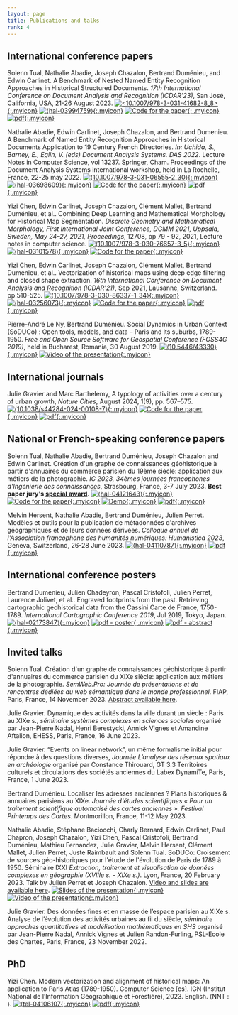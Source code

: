 ```yaml
---
layout: page
title: Publications and talks
rank: 4
---
```


## International conference papers

Solenn Tual, Nathalie Abadie, Joseph Chazalon, Bertrand Duménieu, and Edwin Carlinet. A Benchmark of Nested Named Entity Recognition Approaches in Historical Structured Documents. *17th International Conference on Document Analysis and Recognition (ICDAR’23)*, San José, California, USA, 21-26 August 2023. [![<10.1007/978-3-031-41682-8_8>](/assets/img/DOI_logo.svg.png){:.myicon}](https://doi.org/10.1007/978-3-031-41682-8_8 "doi:10.1007/978-3-031-41682-8_8") [![⟨hal-03994759⟩](/assets/img/hal-logo-header.png){:.myicon}](https://hal.science/hal-03994759 "hal:hal-03994759") [![Code for the paper](/assets/img/file-code.svg){: .myicon}](https://doi.org/10.5281/zenodo.7997437 "Code for the paper")
[![pdf](/assets/img/file-pdf.svg){:.myicon}](https://hal.science/hal-03994759v2/file/Nested_NER_ICDAR_2023_preprint_submit%20%281%29.pdf "pdf")

Nathalie Abadie, Edwin Carlinet, Joseph Chazalon, and Bertrand Dumenieu. A Benchmark of Named Entity Recognition Approaches in Historical Documents Application to 19 Century French Directories. *In: Uchida, S., Barney, E., Eglin, V. (eds) Document Analysis Systems. DAS 2022*. Lecture Notes in Computer Science, vol 13237. Springer, Cham. Proceedings of the Document Analysis Systems international workshop, held in La Rochelle, France, 22-25 may 2022. [![⟨10.1007/978-3-031-06555-2_30⟩](/assets/img/DOI_logo.svg.png){:.myicon}](https://doi.org/10.1007/978-3-031-06555-2_30 "doi:10.1007/978-3-031-06555-2_30") [![⟨hal-03698609⟩](/assets/img/hal-logo-header.png){:.myicon}](https://hal.science/hal-03698609 "hal:hal-03698609")
[![Code for the paper](/assets/img/file-code.svg){:.myicon}](https://github.com/soduco/paper-ner-bench-das22 "Code for the paper")
[![pdf](/assets/img/file-pdf.svg){:.myicon}](https://hal.science/hal-03698609v1/file/preprint_das_2022_abadie_carlinet_chazalon_dumenieu.pdf "pdf")

Yizi Chen, Edwin Carlinet, Joseph Chazalon, Clément Mallet, Bertrand Duménieu, et al.. Combining Deep Learning and Mathematical Morphology for Historical Map Segmentation. *Discrete Geometry and Mathematical Morphology, First International Joint Conference, DGMM 2021, Uppsala, Sweden, May 24–27, 2021, Proceedings*, 12708, pp 79 - 92, 2021, Lecture notes in computer science. [![⟨10.1007/978-3-030-76657-3_5⟩](/assets/img/DOI_logo.svg.png){:.myicon}](https://dx.doi.org/10.1007/978-3-030-76657-3_5 "doi:10.1007/978-3-030-76657-3_5") [![⟨hal-03101578⟩](/assets/img/hal-logo-header.png){:.myicon}](https://hal.archives-ouvertes.fr/hal-03101578 "hal:hal-03101578")
[![Code for the paper](/assets/img/file-code.svg){:.myicon}](https://github.com/soduco/paper-dgmm2021 "Code for the paper")

Yizi Chen, Edwin Carlinet, Joseph Chazalon, Clément Mallet, Bertrand Dumenieu, et al.. Vectorization of historical maps using deep edge filtering and closed shape extraction. *16th International Conference on Document Analysis and Recognition (ICDAR'21)*, Sep 2021, Lausanne, Switzerland. pp.510-525. [![⟨10.1007/978-3-030-86337-1_34⟩](/assets/img/DOI_logo.svg.png){:.myicon}](https://dx.doi.org/10.1007/978-3-030-86337-1_34 "doi:10.1007/978-3-030-86337-1_34") [![⟨hal-03256073⟩](/assets/img/hal-logo-header.png){:.myicon}](https://hal.archives-ouvertes.fr/hal-03256073 "hal:hal-03256073")
[![Code for the paper](/assets/img/file-code.svg){:.myicon}](https://github.com/soduco/ICDAR-2021-Vectorization "Code for the paper")
[![pdf](/assets/img/file-pdf.svg){:.myicon}](https://hal.science/hal-03256073v1/file/chen.21.icdar.pdf "pdf")

Pierre-André Le Ny, Bertrand Duménieu. Social Dynamics in Urban Context (SoDUCo) : Open tools, models, and data – Paris and its suburbs, 1789-1950. *Free and Open Source Software for Geospatial Conference (FOSS4G 2019)*, held in Bucharest, Romania, 30 August 2019. [![⟨10.5446/43330⟩](/assets/img/DOI_logo.svg.png){:.myicon}](https://doi.org/10.5446/43330 "doi:10.5446/43330") [![Video of the presentation](/assets/img/play-circle.svg){:.myicon}](https://media.ccc.de/v/bucharest-415-social-dynamics-in-urban-context-soduco-open-tools-models-and-data-paris-and-its-suburbs-1789-1950 "Video of the presentation")

## International journals
Julie Gravier and Marc Barthelemy, A typology of activities over a century of urban growth, *Nature Cities*, August 2024, 1(9), pp. 567–575. [![⟨10.1038/s44284-024-00108-7⟩](/assets/img/DOI_logo.svg.png){:.myicon}](https://doi.org/10.1038/s44284-024-00108-7 "doi:10.1038/s44284-024-00108-7")
[![Code for the paper](/assets/img/file-code.svg){:.myicon}](https://doi.org/10.5281/zenodo.8388101 "Code for the paper")
[![pdf](/assets/img/file-pdf.svg){:.myicon}](https://doi.org/10.48550/arXiv.2409.03263 "pdf")


## National or French-speaking conference papers

Solenn Tual, Nathalie Abadie, Bertrand Duménieu, Joseph Chazalon and Edwin Carlinet. Création d'un graphe de connaissances géohistorique à partir d'annuaires du commerce parisien du 19ème siècle: application aux métiers de la photographie. *IC 2023, 34èmes journées francophones d'Ingénierie des connaissances*, Strasbourg, France, 3-7 July 2023. **Best paper jury's [special award](https://pfia23.icube.unistra.fr/conferences/ic/index.html%3Fp=prix.html)**. [![⟨hal-04121643⟩](/assets/img/hal-logo-header.png){:.myicon}](https://hal.science/hal-04121643/ "hal:hal-04121643")
[![Code for the paper](/assets/img/file-code.svg){:.myicon}](https://github.com/soduco/ic_2023_photographes_parisiens "Code for the paper")
[![Demo](/assets/img/app.svg){:.myicon}](https://soduco.github.io/ic_2023_photographes_parisiens/ "Demo")
[![pdf](/assets/img/file-pdf.svg){:.myicon}](https://hal.science/hal-04121643v2/file/Photographes_IC_2023%20%283%29.pdf "pdf")

Melvin Hersent, Nathalie Abadie, Bertrand Duménieu, Julien Perret. Modèles et outils pour la publication de métadonnées d'archives géographiques et de leurs données dérivées. *Colloque annuel de l'Association francophone des humanités numériques: Humanistica 2023*, Geneva, Switzerland, 26-28 June 2023. [![⟨hal-04110787⟩](/assets/img/hal-logo-header.png){:.myicon}](https://hal.science/hal-04110787/ "hal:hal-04110787")
[![pdf](/assets/img/file-pdf.svg){:.myicon}](https://hal.science/hal-04110787v1/file/Humanistica_2023_Hersent.pdf "pdf")

## International conference posters

Bertrand Dumenieu, Julien Chadeyron, Pascal Cristofoli, Julien Perret, Laurence Jolivet, et al.. Engraved footprints from the past. Retrieving cartographic geohistorical data from the Cassini Carte de France, 1750-1789. *International Cartographic Conference 2019*, Jul 2019, Tokyo, Japan. [![⟨hal-02173847⟩](/assets/img/hal-logo-header.png){:.myicon}](https://hal.archives-ouvertes.fr/hal-02173847 "hal:hal-02173847")
[![pdf - poster](/assets/img/file-pdf.svg){:.myicon}](https://hal.science/hal-02173847v1/file/Planche_52__Tokyo___V2_.pdf "pdf - poster")
[![pdf - abstract](/assets/img/file-pdf.svg){:.myicon}](https://hal.science/hal-02173847v1/file/Engraved%20Footprints%20from%20the%20Past%20-%20ICC2019.pdf "pdf - abstract")

## Invited talks

Solenn Tual. Création d'un graphe de connaissances géohistorique à partir d'annuaires du commerce parisien du XIXe siècle: application aux métiers de la photographie. *SemWeb.Pro: Journée de présentations et de rencontres
dédiées au web sémantique dans le monde professionnel*. FIAP, Paris, France, 14 November 2023. [Abstract available here](https://2023.semweb.pro/presentations/18269561/).

Julie Gravier. Dynamique des activités dans la ville durant un siècle : Paris au XIXe s., *séminaire systèmes complexes en sciences sociales* organisé par Jean-Pierre Nadal, Henri Berestycki, Annick Vignes et Amandine Aftalion, EHESS, Paris, France, 16 June 2023.

Julie Gravier. “Events on linear network”, un même formalisme initial pour répondre à des questions diverses, *Journée L’analyse des réseaux spatiaux en archéologie* organisé par Constance Thirouard, GT 3.3 Territoires culturels et circulations des sociétés anciennes du Labex DynamiTe, Paris, France, 1 June 2023.

Bertrand Duménieu. Localiser les adresses anciennes ? Plans historiques & annuaires parisiens au XIXe. *Journée d'études scientifiques « Pour un traitement scientifique automatisé des cartes anciennes ». Festival Printemps des Cartes*. Montmorillon, France, 11-12 May 2023.

Nathalie Abadie, Stéphane Baciocchi, Charly Bernard, Edwin Carlinet, Paul Chapron, Joseph Chazalon, Yizi Chen, Pascal Cristofoli, Bertrand Duménieu, Mathieu Fernandez, Julie Gravier, Melvin Hersent, Clément Mallet, Julien Perret, Juste Raimbault and Solenn Tual. SoDUCo: Croisement de sources géo-historiques pour l'étude de l'évolution de Paris de 1789 à 1950. Séminaire IXXI *Extraction, traitement et visualisation de données complexes en géographie (XVIIIe s. - XIXe s.)*. Lyon, France, 20 February 2023. Talk by Julien Perret et Joseph Chazalon. [Video and slides are available here](https://gitlab.liris.cnrs.fr/geode/seminaires-ixxi/-/tree/master/s%C3%A9minaires/session11_fev23).
[![Slides of the presentation](/assets/img/file-slides.svg){:.myicon}](https://docs.google.com/presentation/d/1i2EmhkuCrEZ9p2KvYgRUQUoRCFR68bWbzWWeAzUK1Z0/edit#slide=id.p "Slides of the presentations")
[![Video of the presentation](/assets/img/play-circle.svg){:.myicon}](https://geode.liris.cnrs.fr/seminaires-ixxi/session11_fev23/seminaire-session11-presentation1.mp4 "Video of the presentation")


Julie Gravier. Des données fines et en masse de l’espace parisien au XIXe s. Analyse de l’évolution des activités urbaines au fil du siècle, *séminaire approches quantitatives et modélisation mathématiques en SHS* organisé par Jean-Pierre Nadal, Annick Vignes et Julien Randon-Furling, PSL-Ecole des Chartes, Paris, France, 23 November 2022.

## PhD

Yizi Chen. Modern vectorization and alignment of historical maps: An application to Paris Atlas (1789-1950). Computer Science [cs]. IGN (Institut National de l’Information Géographique et Forestière), 2023. English. ⟨NNT : ⟩. [![⟨tel-04106107](/assets/img/hal-logo-header.png){:.myicon}](https://theses.hal.science/tel-04106107 "Thesis on hal") [![pdf](/assets/img/file-pdf.svg){:.myicon}](https://theses.hal.science/tel-04106107v1/file/main.pdf "pdf")
